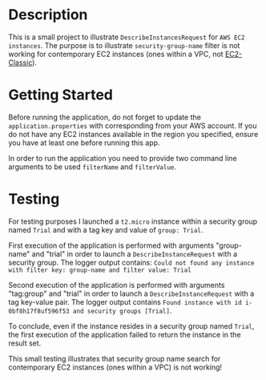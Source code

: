 # Description
This is a small project to illustrate `DescribeInstancesRequest` for `AWS EC2 instances`. The purpose is to illustrate 
`security-group-name` filter is not working for contemporary EC2 instances (ones within a VPC, not [EC2-Classic](
https://docs.aws.amazon.com/AWSEC2/latest/UserGuide/ec2-classic-platform.html
)).

# Getting Started
Before running the application, do not forget to update the `application.properties` with corresponding from your AWS account.
If you do not have any EC2 instances available in the region you specified, ensure you have at least one before running this app.

In order to run the application you need to provide two command line arguments to be used `filterName` and `filterValue`.

# Testing
For testing purposes I launched a `t2.micro` instance within a security group named `Trial` and with a tag key and value of
`group: Trial`.

First execution of the application is performed with arguments "group-name" and "trial" in order to launch a `DescribeInstanceRequest` 
with a security group. The logger output contains: `Could not found any instance with filter key: group-name and filter value: Trial`

Second execution of the application is performed with arguments "tag:group" and "trial" in order to launch a `DescribeInstanceRequest`
with a tag key-value pair. The logger output contains `Found instance with id i-0bf8h17f8uf596f53 and security groups [Trial]`.

To conclude, even if the instance resides in a security group named `Trial`, the first execution of the application failed 
to return the instance in the result set.

This small testing illustrates that security group name search for contemporary EC2 instances (ones within a VPC) is not working!

